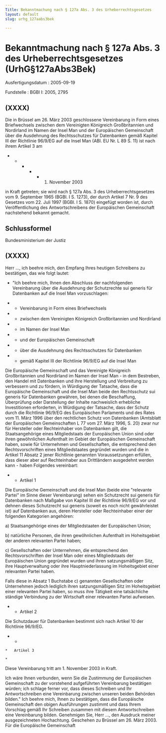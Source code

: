 ```yaml
---
Title: Bekanntmachung nach § 127a Abs. 3 des Urheberrechtsgesetzes
layout: default
slug: urhg_127aabs3bek

---
```


# Bekanntmachung nach § 127a Abs. 3 des Urheberrechtsgesetzes (UrhG§127aAbs3Bek)

Ausfertigungsdatum
:   2005-09-19

Fundstelle
:   BGBl I: 2005, 2795



## (XXXX)

Die in Brüssel am 26. März 2003 geschlossene Vereinbarung in Form
eines Briefwechsels zwischen dem Vereinigten Königreich Großbritannien
und Nordirland im Namen der Insel Man und der Europäischen
Gemeinschaft über die Ausdehnung des Rechtsschutzes für Datenbanken
gemäß Kapitel III der Richtlinie 96/9/EG auf die Insel Man (ABl. EU
Nr. L 89 S. 11) ist nach ihrem Artikel 3 am

*
    *
        *
            *
                *   1. November 2003















in Kraft getreten; sie wird nach § 127a Abs. 3 des
Urheberrechtsgesetzes vom 9. September 1965 (BGBl. I S. 1273), der
durch Artikel 7 Nr. 9 des Gesetzes vom 22. Juli 1997 (BGBl. I S. 1870)
eingefügt worden ist, durch Veröffentlichung des Antwortschreibens der
Europäischen Gemeinschaft nachstehend bekannt gemacht.


## Schlussformel

Bundesministerium der Justiz


## (XXXX)

Herr ...,
ich beehre mich, den Empfang Ihres heutigen Schreibens zu bestätigen,
das wie folgt lautet:

*   "Ich beehre mich, Ihnen den Abschluss der nachfolgenden Vereinbarung
    über die Ausdehnung der Schutzrechte sui generis für Datenbanken auf
    die Insel Man vorzuschlagen:




*    *   Vereinbarung in Form eines Briefwechsels


*    *   zwischen dem Vereinigten Königreich Großbritannien und Nordirland


*    *   im Namen der Insel Man


*    *   und der Europäischen Gemeinschaft


*    *   über die Ausdehnung des Rechtsschutzes für Datenbanken


*    *   gemäß Kapitel III der Richtlinie 96/9/EG auf die Insel Man



Die Europäische Gemeinschaft und das Vereinigte Königreich
Großbritannien und Nordirland im Namen der Insel Man -
in dem Bestreben, den Handel mit Datenbanken und ihre Herstellung und
Verbreitung zu verbessern und zu fördern,
in Würdigung der Tatsache, dass die Europäische Gemeinschaft und die
Insel Man beide den Rechtsschutz sui generis für Datenbanken gewähren,
bei denen die Beschaffung, Überprüfung oder Darstellung der Inhalte
nachweislich erhebliche Investitionen erforderten,
in Würdigung der Tatsache, dass der Schutz durch die Richtlinie
96/9/EG des Europäischen Parlaments und des Rates vom 11. März 1996
über den rechtlichen Schutz von Datenbanken (Amtsblatt der
Europäischen Gemeinschaften L 77 vom 27. März 1996, S. 20) zwar nur
für Hersteller oder Rechteinhaber von Datenbanken gilt, die
Staatsangehörige eines Mitgliedstaats der Europäischen Union sind oder
ihren gewöhnlichen Aufenthalt im Gebiet der Europäischen Gemeinschaft
haben, sowie für Unternehmen und Gesellschaften, die entsprechend den
Rechtsvorschriften eines Mitgliedstaates gegründet wurden und die in
Artikel 11 Absatz 2 jener Richtlinie genannten Voraussetzungen
erfüllen, dass dieser aber auf Rechteinhaber aus Drittländern
ausgedehnt werden kann -
haben Folgendes vereinbart:

*    *   Artikel 1



Die Europäische Gemeinschaft und die Insel Man (beide eine "relevante
Partei" im Sinne dieser Vereinbarung) sehen ein Schutzrecht sui
generis für Datenbanken nach Maßgabe von Kapitel III der Richtlinie
96/9/EG vor und dehnen dieses Schutzrecht sui generis (soweit es noch
nicht gewährleistet ist) auf Datenbanken aus, deren Hersteller oder
Rechteinhaber einer der folgenden Kategorien angehören:

a)  Staatsangehörige eines der Mitgliedstaaten der Europäischen Union;


b)  natürliche Personen, die ihren gewöhnlichen Aufenthalt im
    Hoheitsgebiet der anderen relevanten Partei haben;


c)  Gesellschaften oder Unternehmen, die entsprechend den
    Rechtsvorschriften der Insel Man oder eines Mitgliedstaats der
    Europäischen Union gegründet wurden und ihren satzungsmäßigen Sitz,
    ihre Hauptverwaltung oder ihre Hauptniederlassung im Hoheitsgebiet
    einer relevanten Partei haben.



Falls diese in Absatz 1 Buchstabe c) genannten Gesellschaften oder
Unternehmen jedoch lediglich ihren satzungsmäßigen Sitz im
Hoheitsgebiet einer relevanten Partei haben, so muss ihre Tätigkeit
eine tatsächliche ständige Verbindung zu der Wirtschaft einer
relevanten Partei aufweisen.

*    *   Artikel 2



Die Schutzdauer für Datenbanken bestimmt sich nach Artikel 10 der
Richtlinie 96/9/EG.

*    *
    *   Artikel 3

    *


   Diese Vereinbarung tritt am 1. November 2003 in Kraft.

Ich wäre Ihnen verbunden, wenn Sie die Zustimmung der Europäischen
Gemeinschaft zu der vorstehend aufgeführten Vereinbarung bestätigen
würden; ich schlage ferner vor, dass dieses Schreiben und Ihr
Antwortschreiben eine Vereinbarung zwischen unseren beiden Behörden
bilden."
Ich beehre mich, Ihnen zu bestätigen, dass die Europäische
Gemeinschaft den obigen Ausführungen zustimmt und dass Ihrem Vorschlag
gemäß Ihr Schreiben zusammen mit diesem Antwortschreiben eine
Vereinbarung bilden.
Genehmigen Sie, Herr ..., den Ausdruck meiner ausgezeichneten
Hochachtung.
Geschehen zu Brüssel am 26. März 2003.
Für die Europäische Gemeinschaft

